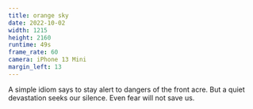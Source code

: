 ```yaml
---
title: orange sky
date: 2022-10-02
width: 1215
height: 2160
runtime: 49s
frame_rate: 60
camera: iPhone 13 Mini
margin_left: 13
---
```

A simple idiom says to stay alert to dangers of the front acre. But a quiet devastation seeks our silence. Even fear will not save us.
